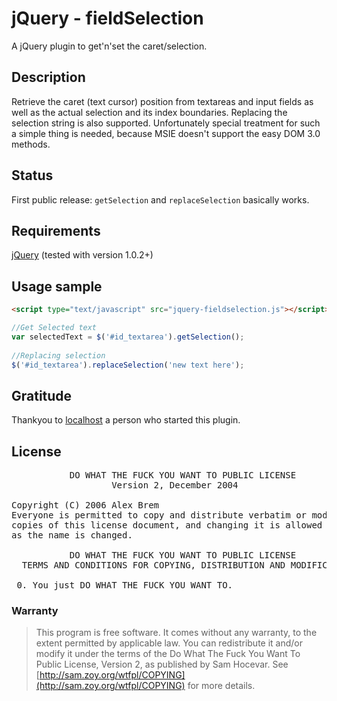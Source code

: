 # jQuery - fieldSelection

A jQuery plugin to get'n'set the caret/selection.  

## Description

Retrieve the caret (text cursor) position from textareas and input
fields as well as the actual selection and its index boundaries.
Replacing the selection string is also supported. Unfortunately special
treatment for such a simple thing is needed, because MSIE doesn't
support the easy DOM 3.0 methods.

## Status

First public release: `getSelection` and `replaceSelection` basically works.

## Requirements

[jQuery](http://jquery.com) (tested with version 1.0.2+)

## Usage sample

```html
<script type="text/javascript" src="jquery-fieldselection.js"></script>

```

```js
//Get Selected text
var selectedText = $('#id_textarea').getSelection();
           
//Replacing selection
$('#id_textarea').replaceSelection('new text here');

```

## Gratitude 

Thankyou to [localhost](https://github.com/localhost) a person who started this plugin.

## License

<pre>
           DO WHAT THE FUCK YOU WANT TO PUBLIC LICENSE 
                   Version 2, December 2004 

Copyright (C) 2006 Alex Brem <alex@0xab.cd>
Everyone is permitted to copy and distribute verbatim or modified 
copies of this license document, and changing it is allowed as long 
as the name is changed. 

           DO WHAT THE FUCK YOU WANT TO PUBLIC LICENSE 
  TERMS AND CONDITIONS FOR COPYING, DISTRIBUTION AND MODIFICATION 

 0. You just DO WHAT THE FUCK YOU WANT TO.
</pre>

### Warranty

> This program is free software. It comes without any warranty, to
> the extent permitted by applicable law. You can redistribute it
> and/or modify it under the terms of the Do What The Fuck You Want
> To Public License, Version 2, as published by Sam Hocevar. See
> [http://sam.zoy.org/wtfpl/COPYING](http://sam.zoy.org/wtfpl/COPYING) for more details.
